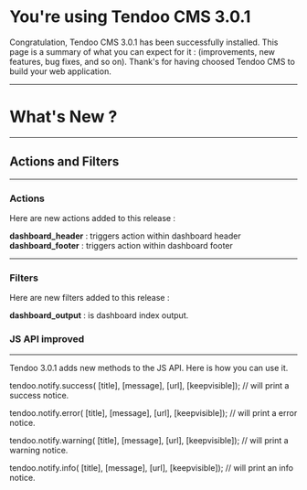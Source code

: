 # You're using Tendoo CMS 3.0.1


Congratulation, Tendoo CMS 3.0.1 has been successfully installed. This page is a summary of what you can expect for it : (improvements, new features, bug fixes, and so on).
Thank's for having choosed Tendoo CMS to build your web application.

---

# What's New ?

---
## Actions and Filters

---------------------
### Actions

Here are new actions added to this release :

**dashboard_header** : triggers action within dashboard header
**dashboard_footer** : triggers action within dashboard footer

---
### Filters

Here are new filters added to this release :

**dashboard_output** : is dashboard index output.


### JS API improved
---

Tendoo 3.0.1 adds new methods to the JS API. Here is how you can use it.

tendoo.notify.success( [title], [message], [url], [keepvisible]); // will print a success notice.

tendoo.notify.error( [title], [message], [url], [keepvisible]); // will print a error notice.

tendoo.notify.warning( [title], [message], [url], [keepvisible]); // will print a warning notice.

tendoo.notify.info( [title], [message], [url], [keepvisible]); // will print an info notice.